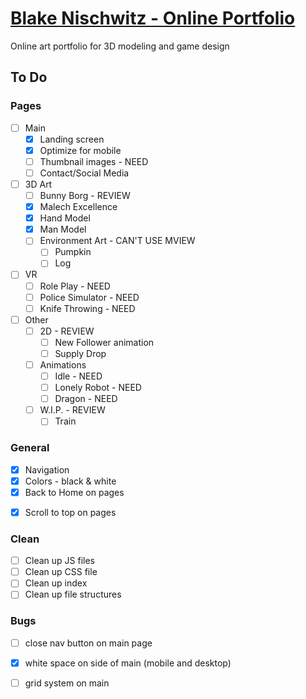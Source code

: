 # [Blake Nischwitz - Online Portfolio](http://blakenischwitz.com/)

Online art portfolio for 3D modeling and game design

## To Do

### Pages
- [ ] Main
    - [x] Landing screen
    - [x] Optimize for mobile
    - [ ] Thumbnail images - NEED
    - [ ] Contact/Social Media

- [ ] 3D Art
    - [ ] Bunny Borg - REVIEW
    - [x] Malech Excellence
    - [x] Hand Model
    - [x] Man Model
    - [ ] Environment Art - CAN'T USE MVIEW
         - [ ] Pumpkin
         - [ ] Log
- [ ] VR
    - [ ] Role Play - NEED
    - [ ] Police Simulator - NEED
    - [ ] Knife Throwing - NEED
    <!-- - [ ] Portals -- not yet -->
- [ ] Other
    - [ ] 2D - REVIEW
        - [ ] New Follower animation
        - [ ] Supply Drop
    - [ ] Animations
        - [ ] Idle - NEED
        - [ ] Lonely Robot - NEED
        - [ ] Dragon - NEED
    - [ ] W.I.P. - REVIEW
        - [ ] Train

### General
- [x] Navigation
- [x] Colors - black & white
- [x] Back to Home on pages
<!-- - [ ] Go to Next Project (?) -->
- [x] Scroll to top on pages

### Clean
- [ ] Clean up JS files
- [ ] Clean up CSS file
- [ ] Clean up index
- [ ] Clean up file structures

### Bugs

- [ ] close nav button on main page
- [x] white space on side of main (mobile and desktop)
- [ ] grid system on main


